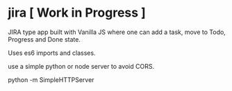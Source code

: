 # jira [ Work in Progress ]
JIRA type app built with Vanilla JS where one can add a task, move to Todo, Progress and Done state.

Uses es6 imports and classes.

use a simple python or node server to avoid CORS.

python -m SimpleHTTPServer

